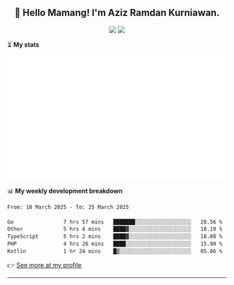 <h2 align="center">👋 Hello Mamang! I'm Aziz Ramdan Kurniawan.</h2>  
<p align="center">
  <img src="https://komarev.com/ghpvc/?username=azizramdan">
  <img src="https://wakatime.com/badge/user/90056fa0-4c31-4eca-954e-2a3ac05896f9.svg">
</p>
    
⏳ **My stats**  
![](https://raw.githubusercontent.com/azizramdan/github-stats/master/generated/overview.svg#gh-dark-mode-only)

📊 **My weekly development breakdown**
<!--START_SECTION:waka-->

```txt
From: 18 March 2025 - To: 25 March 2025

Go                7 hrs 57 mins   ███████░░░░░░░░░░░░░░░░░░   28.56 %
Other             5 hrs 4 mins    ████▓░░░░░░░░░░░░░░░░░░░░   18.19 %
TypeScript        5 hrs 2 mins    ████▓░░░░░░░░░░░░░░░░░░░░   18.08 %
PHP               4 hrs 26 mins   ████░░░░░░░░░░░░░░░░░░░░░   15.90 %
Kotlin            1 hr 24 mins    █▒░░░░░░░░░░░░░░░░░░░░░░░   05.06 %
```

<!--END_SECTION:waka-->
👉 [See more at my profile](https://wakatime.com/@azizramdan)
***
